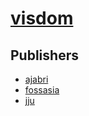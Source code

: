 # [visdom](https://pypi.org/project/visdom)



## Publishers
- [ajabri](https://pypi.org/user/ajabri)
- [fossasia](https://pypi.org/user/fossasia)
- [jju](https://pypi.org/user/jju)

